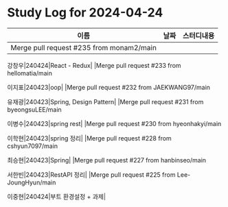 # Study Log for 2024-04-24

|이름|날짜|스터디내용|
|---|---|---|
|Merge pull request #235 from monam2/main

강창우|240424|React - Redux|
|Merge pull request #233 from hellomatia/main

이지표|240423|oop|
|Merge pull request #232 from JAEKWANG97/main

유재광|240423|Spring, Design Pattern|
|Merge pull request #231 from byeongsuLEE/main

이병수|240423|spring rest|
|Merge pull request #230 from hyeonhakyi/main

이학현|240423|spring 정리|
|Merge pull request #228 from cshyun7097/main

최승현|240423|Spring|
|Merge pull request #227 from hanbinseo/main

서한빈|240423|RestAPI 정리|
|Merge pull request #225 from Lee-JoungHyun/main

이중현|240424|부트 환경설정 + 과제|
